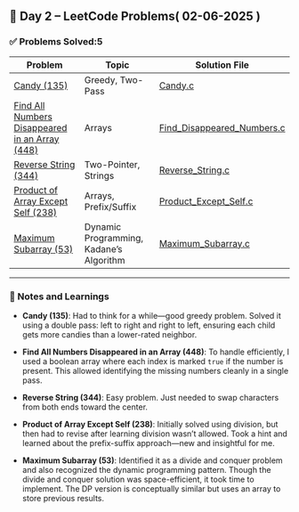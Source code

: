 ## 📅 Day 2 – LeetCode Problems( 02-06-2025 )

### ✅ Problems Solved:5

| Problem | Topic | Solution File |
|--------|--------|----------------|
| [Candy (135)](https://leetcode.com/problems/candy/) | Greedy, Two-Pass | [Candy.c](Candy.c) |
| [Find All Numbers Disappeared in an Array (448)](https://leetcode.com/problems/find-all-numbers-disappeared-in-an-array/) | Arrays | [Find_Disappeared_Numbers.c](Numbers_Disappeared.c) |
| [Reverse String (344)](https://leetcode.com/problems/reverse-string/) | Two-Pointer, Strings | [Reverse_String.c](Reverse_String.c) |
| [Product of Array Except Self (238)](https://leetcode.com/problems/product-of-array-except-self/) | Arrays, Prefix/Suffix | [Product_Except_Self.c](Product_of_Array_Except_Self.c) |
| [Maximum Subarray (53)](https://leetcode.com/problems/maximum-subarray/) | Dynamic Programming, Kadane’s Algorithm | [Maximum_Subarray.c](Maximum_Subarray.c) |

---

### 📝 Notes and Learnings

- **Candy (135)**: Had to think for a while—good greedy problem. Solved it using a double pass: left to right and right to left, ensuring each child gets more candies than a lower-rated neighbor.

- **Find All Numbers Disappeared in an Array (448)**: To handle efficiently, I used a boolean array where each index is marked `true` if the number is present. This allowed identifying the missing numbers cleanly in a single pass.

- **Reverse String (344)**: Easy problem. Just needed to swap characters from both ends toward the center.

- **Product of Array Except Self (238)**: Initially solved using division, but then had to revise after learning division wasn’t allowed. Took a hint and learned about the prefix-suffix approach—new and insightful for me.

- **Maximum Subarray (53)**: Identified it as a divide and conquer problem and also recognized the dynamic programming pattern. Though the divide and conquer solution was space-efficient, it took time to implement. The DP version is conceptually similar but uses an array to store previous results.
